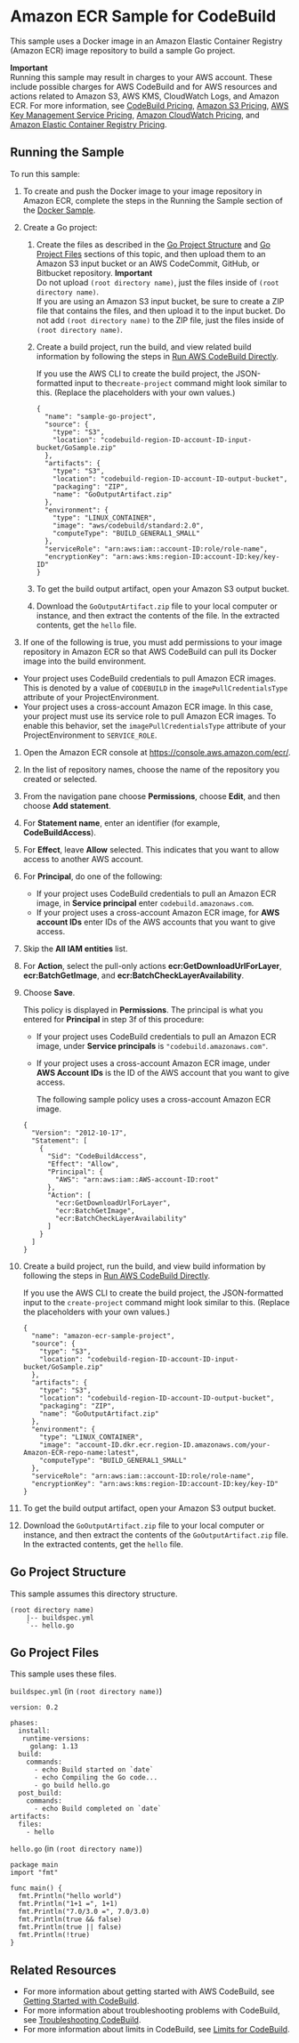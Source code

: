 # Amazon ECR Sample for CodeBuild<a name="sample-ecr"></a>

This sample uses a Docker image in an Amazon Elastic Container Registry \(Amazon ECR\) image repository to build a sample Go project\.

**Important**  
Running this sample may result in charges to your AWS account\. These include possible charges for AWS CodeBuild and for AWS resources and actions related to Amazon S3, AWS KMS, CloudWatch Logs, and Amazon ECR\. For more information, see [CodeBuild Pricing](http://aws.amazon.com/codebuild/pricing), [Amazon S3 Pricing](http://aws.amazon.com/s3/pricing), [AWS Key Management Service Pricing](http://aws.amazon.com/kms/pricing), [Amazon CloudWatch Pricing](http://aws.amazon.com/cloudwatch/pricing), and [Amazon Elastic Container Registry Pricing](http://aws.amazon.com/ecr/pricing)\.

## Running the Sample<a name="sample-ecr-running"></a>

To run this sample:

1. To create and push the Docker image to your image repository in Amazon ECR, complete the steps in the Running the Sample section of the [Docker Sample](sample-docker.md)\.

1. Create a Go project: 

   1. Create the files as described in the [Go Project Structure](#ecr-sample-go-project-file-structure) and [Go Project Files](#sample-ecr-go-project-files) sections of this topic, and then upload them to an Amazon S3 input bucket or an AWS CodeCommit, GitHub, or Bitbucket repository\. 
**Important**  
Do not upload `(root directory name)`, just the files inside of `(root directory name)`\.   
If you are using an Amazon S3 input bucket, be sure to create a ZIP file that contains the files, and then upload it to the input bucket\. Do not add `(root directory name)` to the ZIP file, just the files inside of `(root directory name)`\.

   1. Create a build project, run the build, and view related build information by following the steps in [Run AWS CodeBuild Directly](how-to-run.md)\.

      If you use the AWS CLI to create the build project, the JSON\-formatted input to the`create-project` command might look similar to this\. \(Replace the placeholders with your own values\.\)

      ```
      {
        "name": "sample-go-project",
        "source": {
          "type": "S3",
          "location": "codebuild-region-ID-account-ID-input-bucket/GoSample.zip"
        },
        "artifacts": {
          "type": "S3",
          "location": "codebuild-region-ID-account-ID-output-bucket",
          "packaging": "ZIP",
          "name": "GoOutputArtifact.zip"
        },
        "environment": {
          "type": "LINUX_CONTAINER",
          "image": "aws/codebuild/standard:2.0",
          "computeType": "BUILD_GENERAL1_SMALL"
        },
        "serviceRole": "arn:aws:iam::account-ID:role/role-name",
        "encryptionKey": "arn:aws:kms:region-ID:account-ID:key/key-ID"
      }
      ```

   1. To get the build output artifact, open your Amazon S3 output bucket\.

   1. Download the `GoOutputArtifact.zip` file to your local computer or instance, and then extract the contents of the file\. In the extracted contents, get the `hello` file\. 

1.  If one of the following is true, you must add permissions to your image repository in Amazon ECR so that AWS CodeBuild can pull its Docker image into the build environment\. 
   +  Your project uses CodeBuild credentials to pull Amazon ECR images\. This is denoted by a value of `CODEBUILD` in the `imagePullCredentialsType` attribute of your ProjectEnvironment\. 
   +  Your project uses a cross\-account Amazon ECR image\. In this case, your project must use its service role to pull Amazon ECR images\. To enable this behavior, set the `imagePullCredentialsType` attribute of your ProjectEnvironment to `SERVICE_ROLE`\. 

   1. Open the Amazon ECR console at [https://console\.aws\.amazon\.com/ecr/](https://console.aws.amazon.com/ecr/)\.

   1. In the list of repository names, choose the name of the repository you created or selected\.

   1. From the navigation pane choose **Permissions**, choose **Edit**, and then choose **Add statement**\.

   1. For **Statement name**, enter an identifier \(for example, **CodeBuildAccess**\)\.

   1. For **Effect**, leave **Allow** selected\. This indicates that you want to allow access to another AWS account\.

   1. For **Principal**, do one of the following:
      + If your project uses CodeBuild credentials to pull an Amazon ECR image, in **Service principal** enter `codebuild.amazonaws.com`\. 
      + If your project uses a cross\-account Amazon ECR image, for **AWS account IDs** enter IDs of the AWS accounts that you want to give access\.

   1. Skip the **All IAM entities** list\.

   1. For **Action**, select the pull\-only actions **ecr:GetDownloadUrlForLayer**, **ecr:BatchGetImage**, and **ecr:BatchCheckLayerAvailability**\.

   1. Choose **Save**\.

      This policy is displayed in **Permissions**\. The principal is what you entered for **Principal** in step 3f of this procedure:
      + If your project uses CodeBuild credentials to pull an Amazon ECR image, under **Service principals** is `"codebuild.amazonaws.com"`\.
      + If your project uses a cross\-account Amazon ECR image, under **AWS Account IDs** is the ID of the AWS account that you want to give access\.

        The following sample policy uses a cross\-account Amazon ECR image\.

      ```
      {
        "Version": "2012-10-17",
        "Statement": [
          {
            "Sid": "CodeBuildAccess",
            "Effect": "Allow",
            "Principal": {
              "AWS": "arn:aws:iam::AWS-account-ID:root"  
            },
            "Action": [
              "ecr:GetDownloadUrlForLayer",
              "ecr:BatchGetImage",
              "ecr:BatchCheckLayerAvailability"
            ]
          }
        ]
      }
      ```

1. Create a build project, run the build, and view build information by following the steps in [Run AWS CodeBuild Directly](how-to-run.md)\.

   If you use the AWS CLI to create the build project, the JSON\-formatted input to the `create-project` command might look similar to this\. \(Replace the placeholders with your own values\.\)

   ```
   {
     "name": "amazon-ecr-sample-project",
     "source": {
       "type": "S3",
       "location": "codebuild-region-ID-account-ID-input-bucket/GoSample.zip"
     },
     "artifacts": {
       "type": "S3",
       "location": "codebuild-region-ID-account-ID-output-bucket",
       "packaging": "ZIP",
       "name": "GoOutputArtifact.zip"
     },
     "environment": {
       "type": "LINUX_CONTAINER",
       "image": "account-ID.dkr.ecr.region-ID.amazonaws.com/your-Amazon-ECR-repo-name:latest",
       "computeType": "BUILD_GENERAL1_SMALL"
     },
     "serviceRole": "arn:aws:iam::account-ID:role/role-name",
     "encryptionKey": "arn:aws:kms:region-ID:account-ID:key/key-ID"
   }
   ```

1. To get the build output artifact, open your Amazon S3 output bucket\.

1. Download the `GoOutputArtifact.zip` file to your local computer or instance, and then extract the contents of the `GoOutputArtifact.zip` file\. In the extracted contents, get the `hello` file\.

## Go Project Structure<a name="ecr-sample-go-project-file-structure"></a>

This sample assumes this directory structure\.

```
(root directory name)
    |-- buildspec.yml
    `-- hello.go
```

## Go Project Files<a name="sample-ecr-go-project-files"></a>

This sample uses these files\.

`buildspec.yml` \(in `(root directory name)`\)

```
version: 0.2

phases:
  install: 
   runtime-versions: 
     golang: 1.13 
  build:
    commands:
      - echo Build started on `date`
      - echo Compiling the Go code...
      - go build hello.go 
  post_build:
    commands:
      - echo Build completed on `date`
artifacts:
  files:
    - hello
```

`hello.go` \(in `(root directory name)`\)

```
package main
import "fmt"

func main() {
  fmt.Println("hello world")
  fmt.Println("1+1 =", 1+1)
  fmt.Println("7.0/3.0 =", 7.0/3.0)
  fmt.Println(true && false)
  fmt.Println(true || false)
  fmt.Println(!true)
}
```

## Related Resources<a name="w28aac11c41c10c13"></a>
+ For more information about getting started with AWS CodeBuild, see [Getting Started with CodeBuild](getting-started.md)\.
+ For more information about troubleshooting problems with CodeBuild, see [Troubleshooting CodeBuild](troubleshooting.md)\.
+ For more information about limits in CodeBuild, see [Limits for CodeBuild](limits.md)\.